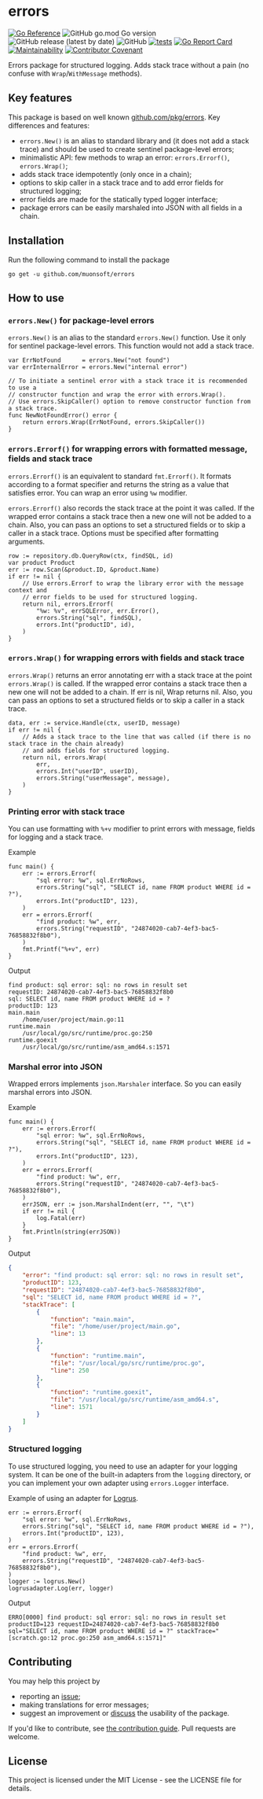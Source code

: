 # errors

[![Go Reference](https://pkg.go.dev/badge/github.com/muonsoft/errors.svg)](https://pkg.go.dev/github.com/muonsoft/errors)
![GitHub go.mod Go version](https://img.shields.io/github/go-mod/go-version/muonsoft/errors)
![GitHub release (latest by date)](https://img.shields.io/github/v/release/muonsoft/errors)
![GitHub](https://img.shields.io/github/license/muonsoft/errors)
[![tests](https://github.com/muonsoft/errors/actions/workflows/tests.yml/badge.svg)](https://github.com/muonsoft/errors/actions/workflows/tests.yml)
[![Go Report Card](https://goreportcard.com/badge/github.com/muonsoft/errors)](https://goreportcard.com/report/github.com/muonsoft/errors)
[![Maintainability](https://api.codeclimate.com/v1/badges/fe1720426006f3af30b0/maintainability)](https://codeclimate.com/github/muonsoft/errors/maintainability)
[![Contributor Covenant](https://img.shields.io/badge/Contributor%20Covenant-2.0-4baaaa.svg)](CODE_OF_CONDUCT.md)

Errors package for structured logging. Adds stack trace without a pain
(no confuse with `Wrap`/`WithMessage` methods).

## Key features

This package is based on well known [github.com/pkg/errors](https://github.com/pkg/errors).
Key differences and features:

* `errors.New()` is an alias to standard library and (it does not add a stack trace)
  and should be used to create sentinel package-level errors;
* minimalistic API: few methods to wrap an error: `errors.Errorf()`, `errors.Wrap()`;
* adds stack trace idempotently (only once in a chain);
* options to skip caller in a stack trace and to add error fields for structured logging;
* error fields are made for the statically typed logger interface;
* package errors can be easily marshaled into JSON with all fields in a chain.

## Installation

Run the following command to install the package

```
go get -u github.com/muonsoft/errors
```

## How to use

### `errors.New()` for package-level errors

`errors.New()` is an alias to the standard `errors.New()` function. Use it only for sentinel package-level errors.
This function would not add a stack trace.

```golang
var ErrNotFound      = errors.New("not found")
var errInternalError = errors.New("internal error")

// To initiate a sentinel error with a stack trace it is recommended to use a
// constructor function and wrap the error with errors.Wrap().
// Use errors.SkipCaller() option to remove constructor function from a stack trace.
func NewNotFoundError() error {
	return errors.Wrap(ErrNotFound, errors.SkipCaller())
}
```

### `errors.Errorf()` for wrapping errors with formatted message, fields and stack trace

`errors.Errorf()` is an equivalent to standard `fmt.Errorf()`. It formats according to a format specifier 
and returns the string as a value that satisfies error. You can wrap an error using `%w` modifier.

`errors.Errorf()` also records the stack trace at the point it was called. If the wrapped error
contains a stack trace then a new one will not be added to a chain. Also, you can pass an 
options to set a structured fields or to skip a caller in a stack trace.
Options must be specified after formatting arguments.

```golang
row := repository.db.QueryRow(ctx, findSQL, id)
var product Product
err := row.Scan(&product.ID, &product.Name)
if err != nil {
	// Use errors.Errorf to wrap the library error with the message context and
	// error fields to be used for structured logging.
	return nil, errors.Errorf(
		"%w: %v", errSQLError, err.Error(),
		errors.String("sql", findSQL),
		errors.Int("productID", id),
	)
}
```

### `errors.Wrap()` for wrapping errors with fields and stack trace

`errors.Wrap()` returns an error annotating err with a stack trace at the point `errors.Wrap()` is called.
If the wrapped error contains a stack trace then a new one will not be added to a chain.
If err is nil, Wrap returns nil.  Also, you can pass an options to set a structured fields or to skip a caller
in a stack trace.

```golang
data, err := service.Handle(ctx, userID, message)
if err != nil {
	// Adds a stack trace to the line that was called (if there is no stack trace in the chain already)
	// and adds fields for structured logging.
	return nil, errors.Wrap(
		err,
		errors.Int("userID", userID),
		errors.String("userMessage", message),
	)
}
```

### Printing error with stack trace

You can use formatting with `%+v` modifier to print errors with message, fields for logging and a stack trace.

Example

```golang
func main() {
	err := errors.Errorf(
		"sql error: %w", sql.ErrNoRows,
		errors.String("sql", "SELECT id, name FROM product WHERE id = ?"),
		errors.Int("productID", 123),
	)
	err = errors.Errorf(
		"find product: %w", err,
		errors.String("requestID", "24874020-cab7-4ef3-bac5-76858832f8b0"),
	)
	fmt.Printf("%+v", err)
}
```

Output

```
find product: sql error: sql: no rows in result set
requestID: 24874020-cab7-4ef3-bac5-76858832f8b0
sql: SELECT id, name FROM product WHERE id = ?
productID: 123
main.main
    /home/user/project/main.go:11
runtime.main
    /usr/local/go/src/runtime/proc.go:250
runtime.goexit
    /usr/local/go/src/runtime/asm_amd64.s:1571
```

### Marshal error into JSON

Wrapped errors implements `json.Marshaler` interface. So you can easily marshal errors into JSON.

Example

```golang
func main() {
	err := errors.Errorf(
		"sql error: %w", sql.ErrNoRows,
		errors.String("sql", "SELECT id, name FROM product WHERE id = ?"),
		errors.Int("productID", 123),
	)
	err = errors.Errorf(
		"find product: %w", err,
		errors.String("requestID", "24874020-cab7-4ef3-bac5-76858832f8b0"),
	)
	errJSON, err := json.MarshalIndent(err, "", "\t")
	if err != nil {
		log.Fatal(err)
	}
	fmt.Println(string(errJSON))
}
```

Output

```json
{
    "error": "find product: sql error: sql: no rows in result set",
    "productID": 123,
    "requestID": "24874020-cab7-4ef3-bac5-76858832f8b0",
    "sql": "SELECT id, name FROM product WHERE id = ?",
    "stackTrace": [
        {
            "function": "main.main",
            "file": "/home/user/project/main.go",
            "line": 13
        },
        {
            "function": "runtime.main",
            "file": "/usr/local/go/src/runtime/proc.go",
            "line": 250
        },
        {
            "function": "runtime.goexit",
            "file": "/usr/local/go/src/runtime/asm_amd64.s",
            "line": 1571
        }
    ]
}
```

### Structured logging

To use structured logging, you need to use an adapter for your logging system. It can be one of the 
built-in adapters from the `logging` directory, or you can implement your own adapter using `errors.Logger` interface.

Example of using an adapter for [Logrus](https://github.com/sirupsen/logrus).

```golang
err := errors.Errorf(
	"sql error: %w", sql.ErrNoRows,
	errors.String("sql", "SELECT id, name FROM product WHERE id = ?"),
	errors.Int("productID", 123),
)
err = errors.Errorf(
	"find product: %w", err,
	errors.String("requestID", "24874020-cab7-4ef3-bac5-76858832f8b0"),
)
logger := logrus.New()
logrusadapter.Log(err, logger)
```

Output

```
ERRO[0000] find product: sql error: sql: no rows in result set  productID=123 requestID=24874020-cab7-4ef3-bac5-76858832f8b0 sql="SELECT id, name FROM product WHERE id = ?" stackTrace="[scratch.go:12 proc.go:250 asm_amd64.s:1571]"
```

## Contributing

You may help this project by

* reporting an [issue](https://github.com/muonsoft/errors/issues);
* making translations for error messages;
* suggest an improvement or [discuss](https://github.com/muonsoft/errors/discussions) the usability of the package.

If you'd like to contribute, see [the contribution guide](CONTRIBUTING.md). Pull requests are welcome.

## License

This project is licensed under the MIT License - see the LICENSE file for details.
